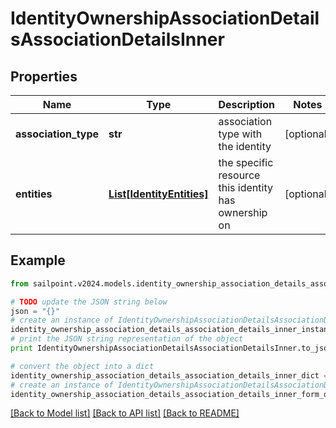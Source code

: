 # IdentityOwnershipAssociationDetailsAssociationDetailsInner


## Properties

Name | Type | Description | Notes
------------ | ------------- | ------------- | -------------
**association_type** | **str** | association type with the identity | [optional] 
**entities** | [**List[IdentityEntities]**](IdentityEntities.md) | the specific resource this identity has ownership on | [optional] 

## Example

```python
from sailpoint.v2024.models.identity_ownership_association_details_association_details_inner import IdentityOwnershipAssociationDetailsAssociationDetailsInner

# TODO update the JSON string below
json = "{}"
# create an instance of IdentityOwnershipAssociationDetailsAssociationDetailsInner from a JSON string
identity_ownership_association_details_association_details_inner_instance = IdentityOwnershipAssociationDetailsAssociationDetailsInner.from_json(json)
# print the JSON string representation of the object
print IdentityOwnershipAssociationDetailsAssociationDetailsInner.to_json()

# convert the object into a dict
identity_ownership_association_details_association_details_inner_dict = identity_ownership_association_details_association_details_inner_instance.to_dict()
# create an instance of IdentityOwnershipAssociationDetailsAssociationDetailsInner from a dict
identity_ownership_association_details_association_details_inner_form_dict = identity_ownership_association_details_association_details_inner.from_dict(identity_ownership_association_details_association_details_inner_dict)
```
[[Back to Model list]](../README.md#documentation-for-models) [[Back to API list]](../README.md#documentation-for-api-endpoints) [[Back to README]](../README.md)


